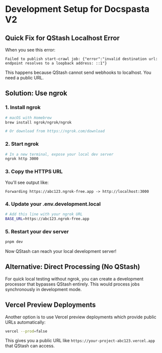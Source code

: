 # Development Setup for Docspasta V2

## Quick Fix for QStash Localhost Error

When you see this error:
```
Failed to publish start-crawl job: {"error":"invalid destination url: endpoint resolves to a loopback address: ::1"}
```

This happens because QStash cannot send webhooks to localhost. You need a public URL.

## Solution: Use ngrok

### 1. Install ngrok
```bash
# macOS with Homebrew
brew install ngrok/ngrok/ngrok

# Or download from https://ngrok.com/download
```

### 2. Start ngrok
```bash
# In a new terminal, expose your local dev server
ngrok http 3000
```

### 3. Copy the HTTPS URL
You'll see output like:
```
Forwarding https://abc123.ngrok-free.app -> http://localhost:3000
```

### 4. Update your .env.development.local
```bash
# Add this line with your ngrok URL
BASE_URL=https://abc123.ngrok-free.app
```

### 5. Restart your dev server
```bash
pnpm dev
```

Now QStash can reach your local development server!

## Alternative: Direct Processing (No QStash)

For quick local testing without ngrok, you can create a development processor that bypasses QStash entirely. This would process jobs synchronously in development mode.

## Vercel Preview Deployments

Another option is to use Vercel preview deployments which provide public URLs automatically:

```bash
vercel --prod=false
```

This gives you a public URL like `https://your-project-abc123.vercel.app` that QStash can access.